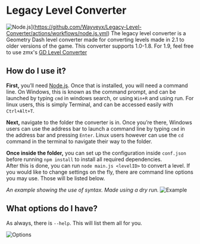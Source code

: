 # Legacy Level Converter
![Node.js](https://github.com/Wayveyx/Legacy-Level-Converter/actions/workflows/node.js.yml/badge.svg)](https://github.com/Wayveyx/Legacy-Level-Converter/actions/workflows/node.js.yml)
The legacy level converter is a Geometry Dash level converter made for converting levels made in 2.1 to older versions of the game. This converter supports 1.0-1.8. For 1.9, feel free to use zmx's [GD Level Converter](https://github.com/qimiko/gdlevelconverter)

## How do I use it?

**First,** you’ll need [Node.js](https://nodejs.org/).
Once that is installed, you will need a command line. On Windows, this is known as the command prompt, and can be launched by typing `cmd` in windows search, or using `Win+R` and using run. For linux users, this is simply Terminal, and can be accessed easily with `Ctrl+Alt+T`.

**Next,** navigate to the folder the converter is in. Once you’re there, Windows users can use the address bar to launch a command line by typing `cmd` in the address bar and pressing `Enter`. Linux users however can use the `cd` command in the terminal to navigate their way to the folder.

**Once inside the folder,** you can set up the configuration inside `conf.json` before running `npm install` to install all required dependencies.\
After this is done, you can run `node main.js <levelID>` to convert a level. If you would like to change settings on the fly, there are command line options you may use. Those will be listed below.

*An example showing the use of syntax. Made using a dry run.*
![Example](https://media.discordapp.net/attachments/688499058540675112/1060478381487046699/image.png)

## What options do I have?


As always, there is `--help`. This will list them all for you.

![Options](https://media.discordapp.net/attachments/817367076036411402/1060476021889056809/image.png)
